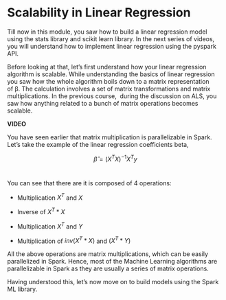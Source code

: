 # Scalability in Linear Regression

Till now in this module, you saw how to build a linear regression model using the stats library and scikit learn library. In the next series of videos, you will understand how to implement linear regression using the pyspark API. 

  
Before looking at that, let’s first understand how your linear regression algorithm is scalable. While understanding the basics of linear regression you saw how the whole algorithm boils down to a matrix representation of β. The calculation involves a set of matrix transformations and matrix multiplications. In the previous course,  during the discussion on ALS, you saw how anything related to a bunch of matrix operations becomes scalable.

**VIDEO**

You have seen earlier that matrix multiplication is parallelizable in Spark. Let’s take the example of the linear regression coefficients beta,

$$\hat{\beta}=(X^TX)^{-1}X^Ty$$
                                                               

You can see that there are it is composed of 4 operations:

-   Multiplication $X^T$ and $X$
    
-   Inverse of $X^T*X$
    
-   Multiplication $X^T$ and $Y$
    
-   Multiplication of $inv(X^T*X)$ and $(X^T *Y)$
    

All the above operations are matrix multiplications, which can be easily parallelized in Spark. Hence, most of the Machine Learning algorithms are parallelizable in Spark as they are usually a series of matrix operations.

Having understood this, let’s now move on to build models using the Spark ML library.